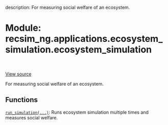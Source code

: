 description: For measuring social welfare of an ecosystem.

<div itemscope itemtype="http://developers.google.com/ReferenceObject">
<meta itemprop="name" content="recsim_ng.applications.ecosystem_simulation.ecosystem_simulation" />
<meta itemprop="path" content="Stable" />
</div>

# Module: recsim_ng.applications.ecosystem_simulation.ecosystem_simulation

<!-- Insert buttons and diff -->

<table class="tfo-notebook-buttons tfo-api nocontent" align="left">

</table>

<a target="_blank" href="https://github.com/google-research/recsim_ng/tree/master/recsim_ng/applications/ecosystem_simulation/ecosystem_simulation.py">View
source</a>

For measuring social welfare of an ecosystem.

## Functions

[`run_simulation(...)`](../../../recsim_ng/applications/ecosystem_simulation/ecosystem_simulation/run_simulation.md):
Runs ecosystem simulation multiple times and measures social welfare.
